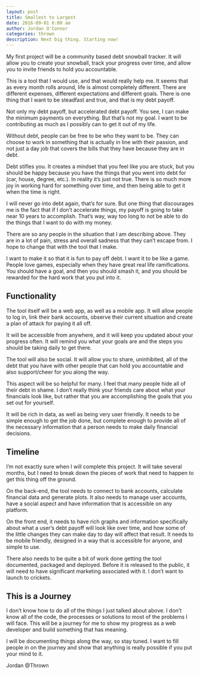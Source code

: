 ```yaml
---
layout: post  
title: Smallest to Largest
date: 2016-09-01 6:00 am  
author: Jordan O'Connor  
categories: thrown
description: Next big thing. Starting now!
---
```


My first project will be a community based debt snowball tracker. It will allow you to create your snowball, track your progress over time, and allow you to invite friends to hold you accountable.

This is a tool that I would use, and that would really help me. It seems that as every month rolls around, life is almost completely different. There are different expenses, different expectations and different goals. There is one thing that I want to be steadfast and true, and that is my debt payoff.

Not only my debt payoff, but accelerated debt payoff. You see, I can make the minimum payments on everything. But that’s not my goal. I want to be contributing as much as I possibly can to get it out of my life.

Without debt, people can be free to be who they want to be. They can choose to work in something that is actually in line with their passion, and not just a day job that covers the bills that they have because they are in debt.

Debt stifles you. It creates a mindset that you feel like you are stuck, but you should be happy because you have the things that you went into debt for (car, house, degree, etc.). In reality it’s just not true. There is so much more joy in working hard for something over time, and then being able to get it when the time is right.

I will never go into debt again, that’s for sure. But one thing that discourages me is the fact that if I don’t accelerate things, my payoff is going to take near 10 years to accomplish. That’s way, way too long to not be able to do the things that I want to do with my money.

There are so any people in the situation that I am describing above. They are in a lot of pain, stress and overall sadness that they can’t escape from. I hope to change that with the tool that I make.

I want to make it so that it is fun to pay off debt. I want it to be like a game. People love games, especially when they have great real life ramifications. You should have a goal, and then you should smash it, and you should be rewarded for the hard work that you put into it.

Functionality
-------------

The tool itself will be a web app, as well as a mobile app. It will allow people to log in, link their bank accounts, observe their current situation and create a plan of attack for paying it all off.

It will be accessible from anywhere, and it will keep you updated about your progress often. It will remind you what your goals are and the steps you should be taking daily to get there.

The tool will also be social. It will allow you to share, uninhibited, all of the debt that you have with other people that can hold you accountable and also support/cheer for you along the way.

This aspect will be so helpful for many. I feel that many people hide all of their debt in shame. I don’t really think your friends care about what your financials look like, but rather that you are accomplishing the goals that you set out for yourself.

It will be rich in data, as well as being very user friendly. It needs to be simple enough to get the job done, but complete enough to provide all of the necessary information that a person needs to make daily financial decisions.

Timeline
--------

I’m not exactly sure when I will complete this project. It will take several months, but I need to break down the pieces of work that need to happen to get this thing off the ground.

On the back-end, the tool needs to connect to bank accounts, calculate financial data and generate plots. It also needs to manage user accounts, have a social aspect and have information that is accessible on any platform.

On the front end, it needs to have rich graphs and information specifically about what a user’s debt payoff will look like over time, and how some of the little changes they can make day to day will affect that result. It needs to be mobile friendly, designed in a way that is accessible for anyone, and simple to use.

There also needs to be quite a bit of work done getting the tool documented, packaged and deployed. Before it is released to the public, it will need to have significant marketing associated with it. I don’t want to launch to crickets.

This is a Journey
-----------------

I don’t know how to do all of the things I just talked about above. I don’t know all of the code, the processes or solutions to most of the problems I will face. This will be a journey for me to show my progress as a web developer and build something that has meaning.

I will be documenting things along the way, so stay tuned. I want to fill people in on the journey and show that anything is really possible if you put your mind to it.

Jordan @Thrown
